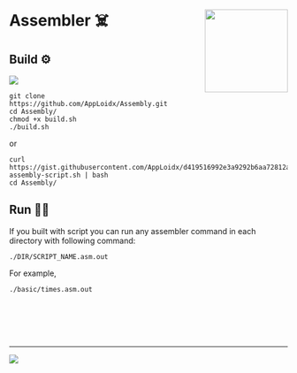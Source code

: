 <h1>
  Assembler ☠️
  <img src="https://i.pinimg.com/564x/2e/06/0d/2e060d7639b330ef6ff13ebfcda7d84a.jpg" align='right' width=150 />
  
</h1>

## Build ⚙️

![](https://i.imgur.com/GdybPpy.png)

```shell
git clone https://github.com/AppLoidx/Assembly.git
cd Assembly/
chmod +x build.sh
./build.sh
```

or

```
curl https://gist.githubusercontent.com/AppLoidx/d419516992e3a9292b6aa72812aca41f/raw/9a5cb33e9b954c23fb21ae07531f4eb1613bad87/build-assembly-script.sh | bash
cd Assembly/
```

## Run 🏃‍♂️

If you built with script you can run any assembler command in each directory with following command:

```
./DIR/SCRIPT_NAME.asm.out
```

For example,
```
./basic/times.asm.out
```
<br><br><br><br>
<hr>


![](https://i.imgur.com/i2CV5q5.jpg)
